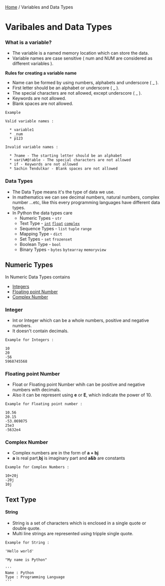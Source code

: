 [Home](https://github.com/subithou/Python) / Variables and Data Types
# Varibales and Data Types

### What is a variable?
* The variable is a named memory location which can store the data.
* Variable names are case sensitive ( num and NUM are considered as different variables ).   

 **Rules for creating a variable name** 
  * Name can be formed by using numbers, alphabets and underscore ( _ ). 
  * First letter should be an alphabet or underscore ( _ ).
  * The special characters are not allowed, except underscore ( _ ).
  * Keywords are not allowed.
  * Blank spaces are not allowed.
    
``` text
Example

Valid variable names :  

  * variable1
  * _num
  * p123
  
Invalid variable names :

  * 7name - The starting letter should be an alphabet
  * vari%#@!able - The special characters are not allowed
  * if - Keywords are not allowed
  * Sachin Tendulkar - Blank spaces are not allowed
```  
### Data Types
* The Data Type means it's the type of data we use.  
* In mathematics we can see decimal numbers, natural numbers, complex number ...etc, like this every programming languages have different data types.  
* In Python the data types care 
  * Numeric Types -   `str`
  * Text Type -       [`int`](#Integer)<a></a> [`float`](#Floating_point_Number)<a></a> [`complex`
 ](#Complex_Number)<a></a>
  * Sequence Types -  `list` `tuple` `range`
  * Mapping Type -    `dict`
  * Set Types -       `set` `frozenset`
  * Boolean Type -    `bool`
  * Binary Types -    `bytes` `bytearray` `memoryview`

## Numeric Types
In Numeric Data Types contains 
* [Integers](#Integer)<a name="Integer"></a>
* [Floating point Number](#Floating_point_Number)<a name="Floating_point_Number"></a>
* [Complex Number](#Complex_Number)<a name="Complex_Number"></a>

### Integer 
* Int or Integer which can be a whole numbers, positive and negative numbers.
* It doesn't contain decimals.
```
Example for Integers :

10
20
-56
5968745568
```

### Floating point Number
* Float or Floating point Number whih can be positive and negative numbers with decimals.
* Also it can be represent using **e** or **E**, which indicate the power of 10.
```
Example for Floating point number :

10.56
20.15
-53.069875
25e3
-5632e4
```

### Complex Number
* Complex numbers are in the form of **a + bj**
* **a** is real part,**bj** is imaginary part and **a&b** are constants
```
Example for Complex Numbers :

10+20j
-20j
10j
```

## Text Type
#### String
* String is a set of characters which is enclosed in a single quote or double quote.
* Multi line strings are represented using tripple single quote.
```text
Example for String :

'Hello world'

"My name is Python"

''' 
Name : Python
Type : Programming Language
'''
